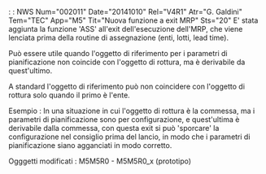  :  : NWS Num="002011" Date="20141010" Rel="V4R1" Atr="G. Galdini" Tem="TEC" App="M5" Tit="Nuova funzione a exit MRP" Sts="20"
E' stata aggiunta la funzione 'ASS' all'exit dell'esecuzione dell'MRP, che viene lenciata prima della routine di assegnazione (enti, lotti, lead time).

Può essere utile quando l'oggetto di riferimento per i parametri di pianificazione non coincide con l'oggetto di rottura, ma è derivabile da quest'ultimo.

A standard l'oggetto di riferimento può non coincidere con l'oggetto di rottura solo quando il primo è l'ente.

Esempio : 
In una situazione in cui l'oggetto di rottura è la commessa, ma i parametri di pianificazione sono
per configurazione, e quest'ultima è derivabile dalla commessa, con questa exit si può 'sporcare' la configurazione nel consiglio prima del lancio, in modo che i parametri di pianificazione siano agganciati in modo corretto.

Ogggetti modificati : 
M5M5R0 - M5M5R0_x (prototipo)
